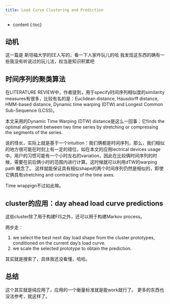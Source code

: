 ```yaml
--- 
title: Load Curve Clustering and Prediction
---
```



* content
{:toc}

## 动机
这一篇是 斯坦福大学的EE人写的，看一下人家咋玩儿的哈
我发现这东西的确有一些我没有听说过的玩儿法，权当是知识积累吧

## 时间序列的聚类算法
在LITERATURE REVIEW中，作者提到，用于specify时间序列相似度的similarity measures有很多，比较有名的是：Euclidean distance, Hausdorff distance, HMM-based distance, Dynamic time warping (DTW) and Longest Common Sub-Sequence
(LCSS)。

本文采用的Dynamic Time Warping (DTW) distance是这么一回事：它finds the
optimal alignment between two time series by stretching or compressing the segments of the series.

说的怪长，实际上就是基于一个intuition：我们俩都是时间序列，那么，我们相似的地方很可能在时刻上有一定的错位，如在本文的应用lectrical devices usage中，用户的习惯可能有一个小时左右的variation，因此在比较俩时间序列的时候，需要在前后俩小时的范围内进行计算。这时候就可以利用dTW的warping path 概念了。
这样就能保证具有相似shape的两个时间序列仍然是相似的，即使它俩具有stretching and contracting of the time axes.

Time wrappign不过如此嘛。

## cluster的应用：day ahead load curve predictions
这些cluster除了用于构建FIS之外，还可以用于构建Markov process。

两步走：
1. we select the best next day load shape
from the cluster prototypes, conditioned on the current
day’s load curve. 
2. we scale the selected prototype
to obtain the prediction.

其实就是搜索了，具体我还没看懂，哈哈。


## 总结
这个其实就是纯应用了，应用的一个衡量标准就是能work就行了。
更多的东西也没法参考，就这样了。
